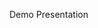 Demo Presentation

[<img width="50%">](https://github.com/user-attachments/assets/db90864c-5ead-40aa-8f80-452e3a45cc5e "Demo Video")
